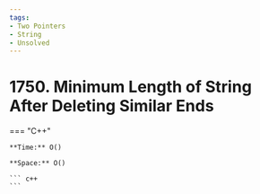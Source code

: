 ```yaml
---
tags:
- Two Pointers
- String
- Unsolved
---
```



# 1750. Minimum Length of String After Deleting Similar Ends

=== "C++"

    **Time:** O()

    **Space:** O()

    ``` c++
    ```